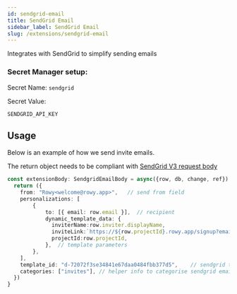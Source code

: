 ```yaml
---
id: sendgrid-email
title: SendGrid Email
sidebar_label: SendGrid Email
slug: /extensions/sendgrid-email
---
```


Integrates with SendGrid to simplify sending emails

### Secret Manager setup:

Secret Name: ```sendgrid```

Secret Value: 
```
SENDGRID_API_KEY
```

## Usage

Below is an example of how we send invite emails.

The return object needs to be compliant with [SendGrid V3 request body](https://sendgrid.api-docs.io/v3.0/mail-send/v3-mail-send) 

```typescript
const extensionBody: SendgridEmailBody = async({row, db, change, ref}) => {
  return ({
    from: "Rowy<welcome@rowy.app>",   // send from field
    personalizations: [
        {
            to: [{ email: row.email }],  // recipient
            dynamic_template_data: {
              inviterName:row.inviter.displayName,
              inviteLink:`https://${row.projectId}.rowy.app/signup?email=${row.email}`,
              projectId:row.projectId,
            },  // template parameters
        },
    ],
    template_id: "d-72072f3se34841e67daa0484fbb377d5",    // sendgrid template ID
    categories: ["invites"], // helper info to categorise sendgrid emails
  })
}
```
